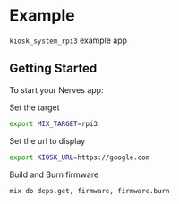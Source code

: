 # Example

`kiosk_system_rpi3` example app

## Getting Started

To start your Nerves app:

Set the target
```bash
export MIX_TARGET=rpi3
```

Set the url to display
```bash
export KIOSK_URL=https://google.com
```

Build and Burn firmware
```bash
mix do deps.get, firmware, firmware.burn
```
